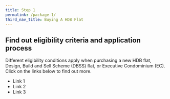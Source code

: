 ```yaml
---
title: Step 1
permalink: /package-1/
third_nav_title: Buying A HDB Flat
---
```


## Find out eligibility criteria and application process

Different eligibility conditions apply when purchasing a new HDB flat, Design, Build and Sell Scheme (DBSS) flat, or Executive Condominium (EC). Click on the links below to find out more.

- Link 1
- Link 2
- Link 3
